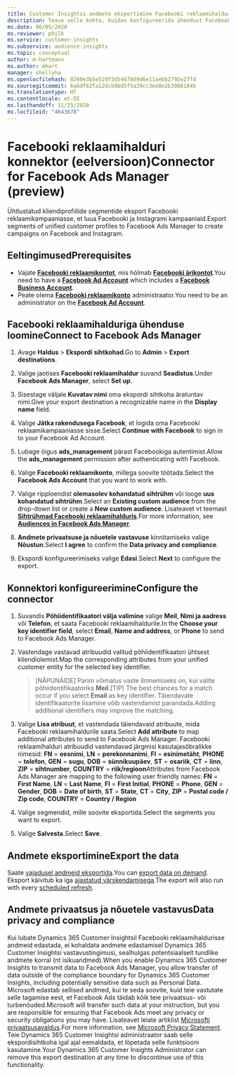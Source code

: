 ```yaml
---
title: Customer Insightsi andmete eksportimine Facebooki reklaamihaldurisse
description: Teave selle kohta, kuidas konfigureerida ühendust Facebooki reklaamihalduriga.
ms.date: 06/05/2020
ms.reviewer: philk
ms.service: customer-insights
ms.subservice: audience-insights
ms.topic: conceptual
author: m-hartmann
ms.author: mhart
manager: shellyha
ms.openlocfilehash: 8260e3b5e529f3d54678d9d6e11aebb2795e27fd
ms.sourcegitcommit: 6a6df62fa12dcb9bd5f5a39cc3ee0e2b3988184b
ms.translationtype: HT
ms.contentlocale: et-EE
ms.lasthandoff: 11/25/2020
ms.locfileid: "4643678"
---
```

# <a name="connector-for-facebook-ads-manager-preview"></a><span data-ttu-id="783bd-103">Facebooki reklaamihalduri konnektor (eelversioon)</span><span class="sxs-lookup"><span data-stu-id="783bd-103">Connector for Facebook Ads Manager (preview)</span></span>

<span data-ttu-id="783bd-104">Ühtlustatud kliendiprofiilide segmentide eksport Facebooki reklaamikampaaniasse, et luua Facebooki ja Instagrami kampaaniaid.</span><span class="sxs-lookup"><span data-stu-id="783bd-104">Export segments of unified customer profiles to Facebook Ads Manager to create campaigns on Facebook and Instagram.</span></span>

## <a name="prerequisites"></a><span data-ttu-id="783bd-105">Eeltingimused</span><span class="sxs-lookup"><span data-stu-id="783bd-105">Prerequisites</span></span>

- <span data-ttu-id="783bd-106">Vajate [**Facebooki reklaamikontot**](https://www.facebook.com/business/learn/lessons/step-by-step-ads-manager-account), mis hõlmab [**Facebooki ärikontot**](https://business.facebook.com/).</span><span class="sxs-lookup"><span data-stu-id="783bd-106">You need to have a [**Facebook Ad Account**](https://www.facebook.com/business/learn/lessons/step-by-step-ads-manager-account) which includes a [**Facebook Business Account**](https://business.facebook.com/).</span></span>
- <span data-ttu-id="783bd-107">Peate olema [**Facebooki reklaamikonto**](https://www.facebook.com/business/learn/lessons/step-by-step-ads-manager-account) administraator.</span><span class="sxs-lookup"><span data-stu-id="783bd-107">You need to be an administrator on the [**Facebook Ad Account**](https://www.facebook.com/business/learn/lessons/step-by-step-ads-manager-account).</span></span>

## <a name="connect-to-facebook-ads-manager"></a><span data-ttu-id="783bd-108">Facebooki reklaamihalduriga ühenduse loomine</span><span class="sxs-lookup"><span data-stu-id="783bd-108">Connect to Facebook Ads Manager</span></span>

1. <span data-ttu-id="783bd-109">Avage **Haldus** > **Ekspordi sihtkohad**.</span><span class="sxs-lookup"><span data-stu-id="783bd-109">Go to **Admin** > **Export destinations**.</span></span>

1. <span data-ttu-id="783bd-110">Valige jaotises **Facebooki reklaamihaldur** suvand **Seadistus**.</span><span class="sxs-lookup"><span data-stu-id="783bd-110">Under **Facebook Ads Manager**, select **Set up**.</span></span>

1. <span data-ttu-id="783bd-111">Sisestage väljale **Kuvatav nimi** oma ekspordi sihtkoha äratuntav nimi.</span><span class="sxs-lookup"><span data-stu-id="783bd-111">Give your export destination a recognizable name in the **Display name** field.</span></span>

1. <span data-ttu-id="783bd-112">Valige **Jätka rakendusega Facebook**, et logida oma Facebooki reklaamikampaaniasse sisse.</span><span class="sxs-lookup"><span data-stu-id="783bd-112">Select **Continue with Facebook** to sign in to your Facebook Ad Account.</span></span>

1. <span data-ttu-id="783bd-113">Lubage õigus **ads_management** pärast Facebookiga autentimist.</span><span class="sxs-lookup"><span data-stu-id="783bd-113">Allow the **ads_management** permission after authenticating with Facebook.</span></span>

1. <span data-ttu-id="783bd-114">Valige **Facebooki reklaamikonto**, millega soovite töötada.</span><span class="sxs-lookup"><span data-stu-id="783bd-114">Select the **Facebook Ads Account** that you want to work with.</span></span>

1. <span data-ttu-id="783bd-115">Valige ripploendist **olemasolev kohandatud sihtrühm** või looge **uus kohandatud sihtrühm**.</span><span class="sxs-lookup"><span data-stu-id="783bd-115">Select an **Existing custom audience** from the drop-down list or create a **New custom audience**.</span></span> <span data-ttu-id="783bd-116">Lisateavet vt teemast [**Sihtrühmad Facebooki reklaamihalduris**](https://www.facebook.com/business/help/744354708981227?id=2469097953376494).</span><span class="sxs-lookup"><span data-stu-id="783bd-116">For more information, see [**Audiences in Facebook Ads Manager**](https://www.facebook.com/business/help/744354708981227?id=2469097953376494).</span></span>

1. <span data-ttu-id="783bd-117">**Andmete privaatsuse ja nõuetele vastavuse** kinnitamiseks valige **Nõustun**.</span><span class="sxs-lookup"><span data-stu-id="783bd-117">Select **I agree** to confirm the **Data privacy and compliance**.</span></span>

1. <span data-ttu-id="783bd-118">Ekspordi konfigureerimiseks valige **Edasi**.</span><span class="sxs-lookup"><span data-stu-id="783bd-118">Select **Next** to configure the export.</span></span>

## <a name="configure-the-connector"></a><span data-ttu-id="783bd-119">Konnektori konfigureerimine</span><span class="sxs-lookup"><span data-stu-id="783bd-119">Configure the connector</span></span>

1. <span data-ttu-id="783bd-120">Suvandis **Põhiidentifikaatori välja valimine** valige **Meil**, **Nimi ja aadress** või **Telefon**, et saata Facebooki reklaamihaldurile.</span><span class="sxs-lookup"><span data-stu-id="783bd-120">In the **Choose your key identifier field**, select **Email**, **Name and address**, or **Phone** to send to Facebook Ads Manager.</span></span>

1. <span data-ttu-id="783bd-121">Vastendage vastavad atribuudid valitud põhiidentifikaatori ühtsest kliendiolemist.</span><span class="sxs-lookup"><span data-stu-id="783bd-121">Map the corresponding attributes from your unified customer entity for the selected key identifier.</span></span>
   > <span data-ttu-id="783bd-122">[NÄPUNÄIDE] Parim võimalus vaste ilmnemiseks on, kui valite põhiidentifikaatoriks **Meil**.</span><span class="sxs-lookup"><span data-stu-id="783bd-122">[TIP] The best chances for a match occur if you select **Email** as key identifier.</span></span> <span data-ttu-id="783bd-123">Täiendavate identifikaatorite lisamine võib vastendamist parandada.</span><span class="sxs-lookup"><span data-stu-id="783bd-123">Adding additional identifiers may improve the matching.</span></span>

1. <span data-ttu-id="783bd-124">Valige **Lisa atribuut**, et vastendada täiendavaid atribuute, mida Facebooki reklaamihaldurile saata.</span><span class="sxs-lookup"><span data-stu-id="783bd-124">Select **Add attribute** to map additional attributes to send to Facebook Ads Manager.</span></span> <span data-ttu-id="783bd-125">Facebooki reklaamihalduri atribuudid vastendavad järgmisi kasutajasõbralikke nimesid: **FN** = **eesnimi**, **LN** = **perekonnanimi**, **FI** = **esinimetäht**, **PHONE** = **telefon**, **GEN** = **sugu**, **DOB** = **sünnikuupäev**, **ST** = **osariik**, **CT** = **linn**, **ZIP** = **sihtnumber**, **COUNTRY** = **riik/regioon**</span><span class="sxs-lookup"><span data-stu-id="783bd-125">Attributes from Facebook Ads Manager are mapping to the following user friendly names: **FN** = **First Name**, **LN** = **Last Name**, **FI** = **First Initial**, **PHONE** = **Phone**, **GEN** = **Gender**, **DOB** = **Date of birth**, **ST** = **State**, **CT** = **City**, **ZIP** = **Postal code / Zip code**, **COUNTRY** = **Country / Region**</span></span>

1. <span data-ttu-id="783bd-126">Valige segmendid, mille soovite eksportida.</span><span class="sxs-lookup"><span data-stu-id="783bd-126">Select the segments you want to export.</span></span>

1. <span data-ttu-id="783bd-127">Valige **Salvesta**.</span><span class="sxs-lookup"><span data-stu-id="783bd-127">Select **Save**.</span></span>

## <a name="export-the-data"></a><span data-ttu-id="783bd-128">Andmete eksportimine</span><span class="sxs-lookup"><span data-stu-id="783bd-128">Export the data</span></span>

<span data-ttu-id="783bd-129">Saate [vajadusel andmeid eksportida](export-destinations.md).</span><span class="sxs-lookup"><span data-stu-id="783bd-129">You can [export data on demand](export-destinations.md).</span></span> <span data-ttu-id="783bd-130">Eksport käivitub ka iga [ajastatud värskendamisega](system.md#schedule-tab).</span><span class="sxs-lookup"><span data-stu-id="783bd-130">The export will also run with every [scheduled refresh](system.md#schedule-tab).</span></span>

## <a name="data-privacy-and-compliance"></a><span data-ttu-id="783bd-131">Andmete privaatsus ja nõuetele vastavus</span><span class="sxs-lookup"><span data-stu-id="783bd-131">Data privacy and compliance</span></span>

<span data-ttu-id="783bd-132">Kui lubate Dynamics 365 Customer Insightsil Facebooki reklaamihaldurisse andmeid edastada, ei kohaldata andmete edastamisel Dynamics 365 Customer Insightsi vastavustingimusi, sealhulgas potentsiaalselt tundlike andmete korral (nt isikuandmed).</span><span class="sxs-lookup"><span data-stu-id="783bd-132">When you enable Dynamics 365 Customer Insights to transmit data to Facebook Ads Manager, you allow transfer of data outside of the compliance boundary for Dynamics 365 Customer Insights, including potentially sensitive data such as Personal Data.</span></span> <span data-ttu-id="783bd-133">Microsoft edastab sellised andmed, kui te seda soovite, kuid teie vastutate selle tagamise eest, et Facebook Ads täidab kõik teie privaatsus- või turbenõuded.</span><span class="sxs-lookup"><span data-stu-id="783bd-133">Microsoft will transfer such data at your instruction, but you are responsible for ensuring that Facebook Ads meet any privacy or security obligations you may have.</span></span> <span data-ttu-id="783bd-134">Lisateavet leiate artiklist [Microsofti privaatsusavaldus](https://go.microsoft.com/fwlink/?linkid=396732).</span><span class="sxs-lookup"><span data-stu-id="783bd-134">For more information, see [Microsoft Privacy Statement](https://go.microsoft.com/fwlink/?linkid=396732).</span></span>
<span data-ttu-id="783bd-135">Teie Dynamics 365 Customer Insightsi administraator saab selle ekspordisihtkoha igal ajal eemaldada, et lõpetada selle funktsiooni kasutamine.</span><span class="sxs-lookup"><span data-stu-id="783bd-135">Your Dynamics 365 Customer Insights Administrator can remove this export destination at any time to discontinue use of this functionality.</span></span>
